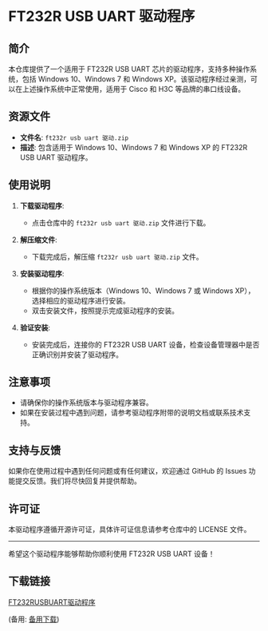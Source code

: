 # FT232R USB UART 驱动程序

## 简介

本仓库提供了一个适用于 FT232R USB UART 芯片的驱动程序，支持多种操作系统，包括 Windows 10、Windows 7 和 Windows XP。该驱动程序经过亲测，可以在上述操作系统中正常使用，适用于 Cisco 和 H3C 等品牌的串口线设备。

## 资源文件

- **文件名**: `ft232r usb uart 驱动.zip`
- **描述**: 包含适用于 Windows 10、Windows 7 和 Windows XP 的 FT232R USB UART 驱动程序。

## 使用说明

1. **下载驱动程序**:
   - 点击仓库中的 `ft232r usb uart 驱动.zip` 文件进行下载。

2. **解压缩文件**:
   - 下载完成后，解压缩 `ft232r usb uart 驱动.zip` 文件。

3. **安装驱动程序**:
   - 根据你的操作系统版本（Windows 10、Windows 7 或 Windows XP），选择相应的驱动程序进行安装。
   - 双击安装文件，按照提示完成驱动程序的安装。

4. **验证安装**:
   - 安装完成后，连接你的 FT232R USB UART 设备，检查设备管理器中是否正确识别并安装了驱动程序。

## 注意事项

- 请确保你的操作系统版本与驱动程序兼容。
- 如果在安装过程中遇到问题，请参考驱动程序附带的说明文档或联系技术支持。

## 支持与反馈

如果你在使用过程中遇到任何问题或有任何建议，欢迎通过 GitHub 的 Issues 功能提交反馈。我们将尽快回复并提供帮助。

## 许可证

本驱动程序遵循开源许可证，具体许可证信息请参考仓库中的 LICENSE 文件。

---

希望这个驱动程序能够帮助你顺利使用 FT232R USB UART 设备！

## 下载链接
[FT232RUSBUART驱动程序](https://pan.quark.cn/s/bfee5db68fa3) 

(备用: [备用下载](https://pan.baidu.com/s/15rGP7XIRSJ9QWrjizaSltg?pwd=1234))
